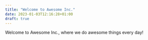 ```yaml
---
title: "Welcome to Awesome Inc."
date: 2023-01-03T12:16:28+01:00
draft: true
---
```


Welcome to Awesome Inc., where we do awesome things every day!

